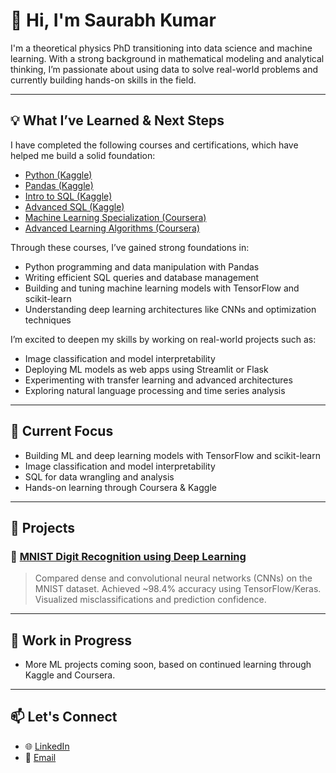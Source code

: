 # 👋 Hi, I'm Saurabh Kumar

I'm a theoretical physics PhD transitioning into data science and machine learning. With a strong background in mathematical modeling and analytical thinking, I’m passionate about using data to solve real-world problems and currently building hands-on skills in the field.

---

## 💡 What I’ve Learned & Next Steps

I have completed the following courses and certifications, which have helped me build a solid foundation:

- [Python (Kaggle)](https://www.kaggle.com/learn/certification/saurabhkumar97/python)  
- [Pandas (Kaggle)](https://www.kaggle.com/learn/certification/saurabhkumar97/pandas)  
- [Intro to SQL (Kaggle)](https://www.kaggle.com/learn/certification/saurabhkumar97/intro-to-sql)  
- [Advanced SQL (Kaggle)](https://www.kaggle.com/learn/certification/saurabhkumar97/advanced-sql)  
- [Machine Learning Specialization (Coursera)](https://www.coursera.org/account/accomplishments/verify/XR33PD2FNYK0)  
- [Advanced Learning Algorithms (Coursera)](https://www.coursera.org/account/accomplishments/verify/EA59HS4TKZH8)  

Through these courses, I’ve gained strong foundations in:

- Python programming and data manipulation with Pandas  
- Writing efficient SQL queries and database management  
- Building and tuning machine learning models with TensorFlow and scikit-learn  
- Understanding deep learning architectures like CNNs and optimization techniques  

I’m excited to deepen my skills by working on real-world projects such as:

- Image classification and model interpretability  
- Deploying ML models as web apps using Streamlit or Flask  
- Experimenting with transfer learning and advanced architectures  
- Exploring natural language processing and time series analysis  

---

## 🧠 Current Focus

- Building ML and deep learning models with TensorFlow and scikit-learn  
- Image classification and model interpretability  
- SQL for data wrangling and analysis  
- Hands-on learning through Coursera & Kaggle  

---

## 📁 Projects

### 🔹 [MNIST Digit Recognition using Deep Learning](https://github.com/saurabh97kum/mnist-digit-recognition-cnn-tensorflow)  
> Compared dense and convolutional neural networks (CNNs) on the MNIST dataset. Achieved ~98.4% accuracy using TensorFlow/Keras. Visualized misclassifications and prediction confidence.

---

## 🧪 Work in Progress

- More ML projects coming soon, based on continued learning through Kaggle and Coursera.


---

## 📫 Let's Connect

- 🌐 [LinkedIn](https://www.linkedin.com/in/saurabh-kumar-853546147/)  
- 📧 [Email](mailto:saurabh97kum@gmail.com)

